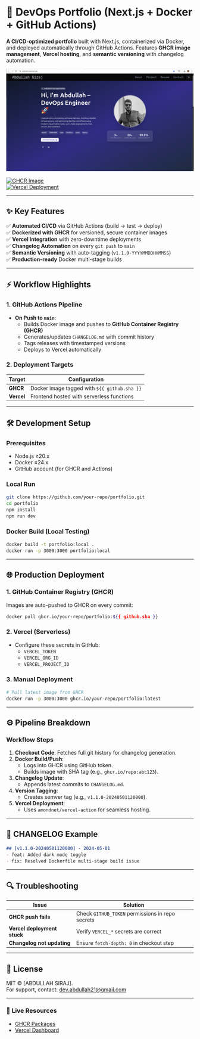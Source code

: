# 🚀 **DevOps Portfolio (Next.js + Docker + GitHub Actions)**  

**A CI/CD-optimized portfolio** built with Next.js, containerized via Docker, and deployed automatically through GitHub Actions. Features **GHCR image management**, **Vercel hosting**, and **semantic versioning** with changelog automation.  

![Portfolio Preview](/public/preview.png)  

[![GHCR Image](https://img.shields.io/badge/Container-GHCR-blue?logo=github)](https://github.com/Abdullah021Siraj/nextjs-devops-portfolio)  
[![Vercel Deployment](https://img.shields.io/badge/Deployed-Vercel-black?logo=vercel)](https://abdullah-siraj.vercel.app/)  

---

## ✨ **Key Features**  
✅ **Automated CI/CD** via GitHub Actions (build → test → deploy)  
✅ **Dockerized with GHCR** for versioned, secure container images  
✅ **Vercel Integration** with zero-downtime deployments  
✅ **Changelog Automation** on every `git push` to `main`  
✅ **Semantic Versioning** with auto-tagging (`v1.1.0-YYYYMMDDHHMMSS`)  
✅ **Production-ready** Docker multi-stage builds  

---

## ⚡ **Workflow Highlights**  

### **1. GitHub Actions Pipeline**  
- **On Push to `main`**:  
  - Builds Docker image and pushes to **GitHub Container Registry (GHCR)**  
  - Generates/updates `CHANGELOG.md` with commit history  
  - Tags releases with timestamped versions  
  - Deploys to Vercel automatically  

### **2. Deployment Targets**  
| Target         | Configuration                          |  
|----------------|----------------------------------------|  
| **GHCR**       | Docker image tagged with `${{ github.sha }}` |  
| **Vercel**     | Frontend hosted with serverless functions |  

---

## 🛠️ **Development Setup**  

### **Prerequisites**  
- Node.js ≥20.x  
- Docker ≥24.x  
- GitHub account (for GHCR and Actions)  

### **Local Run**  
```bash
git clone https://github.com/your-repo/portfolio.git
cd portfolio
npm install
npm run dev
```  

### **Docker Build (Local Testing)**  
```bash
docker build -t portfolio:local .
docker run -p 3000:3000 portfolio:local
```  

---

## 🌐 **Production Deployment**  

### **1. GitHub Container Registry (GHCR)**  
Images are auto-pushed to GHCR on every commit:  
```bash
docker pull ghcr.io/your-repo/portfolio:${{ github.sha }}
```  

### **2. Vercel (Serverless)**  
- Configure these secrets in GitHub:  
  - `VERCEL_TOKEN`  
  - `VERCEL_ORG_ID`  
  - `VERCEL_PROJECT_ID`  

### **3. Manual Deployment**  
```bash
# Pull latest image from GHCR
docker run -p 3000:3000 ghcr.io/your-repo/portfolio:latest
```  

---

## ⚙️ **Pipeline Breakdown**  

### **Workflow Steps**  
1. **Checkout Code**: Fetches full git history for changelog generation.  
2. **Docker Build/Push**:  
   - Logs into GHCR using GitHub token.  
   - Builds image with SHA tag (e.g., `ghcr.io/repo:abc123`).  
3. **Changelog Update**:  
   - Appends latest commits to `CHANGELOG.md`.  
4. **Version Tagging**:  
   - Creates semver tag (e.g., `v1.1.0-20240501120000`).  
5. **Vercel Deployment**:  
   - Uses `amondnet/vercel-action` for seamless hosting.  

---

## 📜 **CHANGELOG Example**  
```markdown
## [v1.1.0-20240501120000] - 2024-05-01  
- feat: Added dark mode toggle  
- fix: Resolved Dockerfile multi-stage build issue  
```  

---

## 🔍 **Troubleshooting**  

| Issue                          | Solution                                  |  
|--------------------------------|-------------------------------------------|  
| **GHCR push fails**            | Check `GITHUB_TOKEN` permissions in repo secrets |  
| **Vercel deployment stuck**    | Verify `VERCEL_*` secrets are correct     |  
| **Changelog not updating**     | Ensure `fetch-depth: 0` in checkout step  |  

---

## 📜 **License**  
MIT © [ABDULLAH SIRAJ].  
For support, contact: [dev.abdullah21@gmail.com](mailto:dev.abdullah21@gmail.com)  

--- 

### 🔗 **Live Resources**  
- [GHCR Packages](https://github.com/Abdullah021Siraj/nextjs-devops-portfolio)  
- [Vercel Dashboard](https://abdullah-siraj.vercel.app/)  